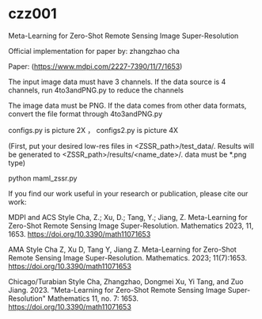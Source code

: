 # czz001

Meta-Learning for Zero-Shot Remote Sensing Image Super-Resolution

Official implementation for paper by: zhangzhao cha

Paper: (https://www.mdpi.com/2227-7390/11/7/1653)

The input image data must have 3 channels. If the data source is 4 channels, run 4to3andPNG.py to reduce the channels

The image data must be PNG. If the data comes from other data formats, convert the file format through 4to3andPNG.py

configs.py is picture 2X ， configs2.py is picture 4X

(First, put your desired low-res files in <ZSSR_path>/test_data/.
Results will be generated to <ZSSR_path>/results/<name_date>/.
data must be *.png type)

python maml_zssr.py

If you find our work useful in your research or publication, please cite our work:

MDPI and ACS Style
Cha, Z.; Xu, D.; Tang, Y.; Jiang, Z. Meta-Learning for Zero-Shot Remote Sensing Image Super-Resolution. Mathematics 2023, 11, 1653. https://doi.org/10.3390/math11071653

AMA Style
Cha Z, Xu D, Tang Y, Jiang Z. Meta-Learning for Zero-Shot Remote Sensing Image Super-Resolution. Mathematics. 2023; 11(7):1653. https://doi.org/10.3390/math11071653

Chicago/Turabian Style
Cha, Zhangzhao, Dongmei Xu, Yi Tang, and Zuo Jiang. 2023. "Meta-Learning for Zero-Shot Remote Sensing Image Super-Resolution" Mathematics 11, no. 7: 1653. https://doi.org/10.3390/math11071653
